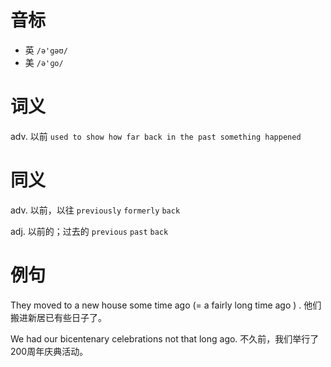 # 音标

- 英 `/ə'gəʊ/`
- 美 `/ə'ɡo/`

# 词义

adv. 以前
`used to show how far back in the past something happened`

# 同义

adv. 以前，以往
`previously` `formerly` `back`

adj. 以前的；过去的
`previous` `past` `back`

# 例句

They moved to a new house some time ago (=  a fairly long time ago  ) .
他们搬进新居已有些日子了。

We had our bicentenary celebrations not that long ago.
不久前，我们举行了200周年庆典活动。


